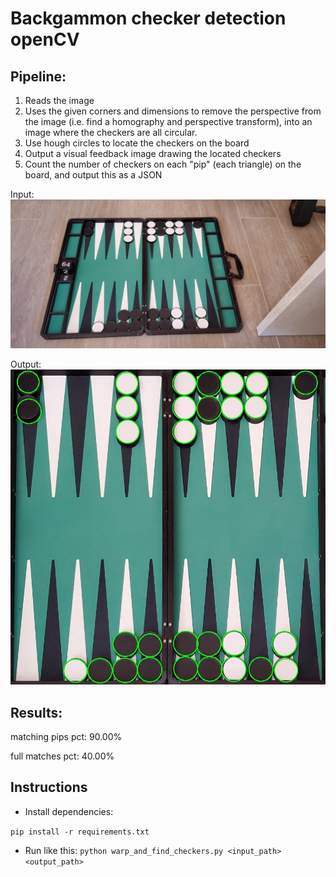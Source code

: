 # Backgammon checker detection openCV

## Pipeline:

1. Reads the image
2. Uses the given corners and dimensions to remove the perspective from the image (i.e. find a homography and perspective transform), into an image where the checkers are all circular.
3. Use hough circles to locate the checkers on the board
4. Output a visual feedback image drawing the located checkers
5. Count the number of checkers on each "pip" (each triangle) on the board, and output this as a JSON

Input:
![Input image](bgsamples/p40_20190821_122507.jpg)

Output:
![Input image](output/p40_20190821_122507.visual_feedback.jpg)

## Results:

matching pips pct:  90.00%

full matches pct:   40.00%

## Instructions

* Install dependencies:

```pip install -r requirements.txt```

* Run like this:
    ```python warp_and_find_checkers.py <input_path> <output_path>```
